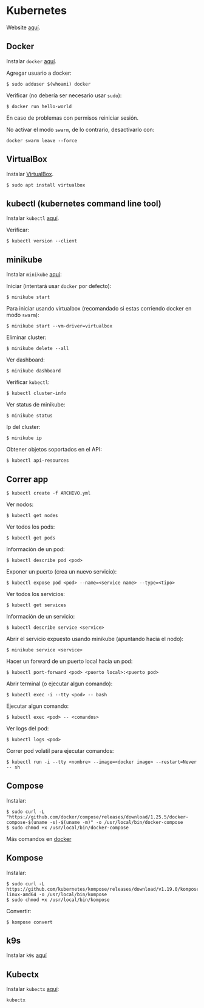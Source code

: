 # Kubernetes

Website [aquí](https://kubernetes.io/es/).

## Docker

Instalar `docker` [aquí](https://docs.docker.com/engine/install/ubuntu/).

Agregar usuario a docker:
```
$ sudo adduser $(whoami) docker
```

Verificar (no debería ser necesario usar `sudo`):
```
$ docker run hello-world
```

En caso de problemas con permisos reiniciar sesión.

No activar el modo `swarm`, de lo contrario, desactivarlo con:

```
docker swarm leave --force
```

## VirtualBox

Instalar [VirtualBox](https://www.virtualbox.org/wiki/Linux_Downloads).
```
$ sudo apt install virtualbox
```

## kubectl (kubernetes command line tool)

Instalar `kubectl` [aquí](https://kubernetes.io/docs/tasks/tools/install-kubectl/).

Verificar:
```
$ kubectl version --client
```

## minikube

Instalar `minikube` [aquí](https://minikube.sigs.k8s.io/docs/start/):

Iniciar (intentará usar `docker` por defecto):
```
$ minikube start
```

Para iniciar usando virtualbox (recomandado si estas corriendo docker en modo `swarm`):
```
$ minikube start --vm-driver=virtualbox
```

Eliminar cluster:
```
$ minikube delete --all
```

Ver dashboard:
```
$ minikube dashboard
```

Verificar `kubectl`:
```
$ kubectl cluster-info
```

Ver status de minikube:
```
$ minikube status
```

Ip del cluster:
```
$ minikube ip
```

Obtener objetos soportados en el API:
```
$ kubectl api-resources
```

## Correr app

```
$ kubectl create -f ARCHIVO.yml
```

Ver nodos:
```
$ kubectl get nodes
```

Ver todos los pods:
```
$ kubectl get pods
```

Información de un pod:
```
$ kubectl describe pod <pod>
```

Exponer un puerto (crea un nuevo servicio):
```
$ kubectl expose pod <pod> --name=<service name> --type=<tipo>
```

Ver todos los servicios:
```
$ kubectl get services
```

Información de un servicio:
```
$ kubectl describe service <service>
```

Abrir el servicio expuesto usando minikube (apuntando hacia el nodo):
```
$ minikube service <service>
```

Hacer un forward de un puerto local hacia un pod:
```
$ kubectl port-forward <pod> <puerto local>:<puerto pod>
```

Abrir terminal (o ejecutar algun comando):
```
$ kubectl exec -i --tty <pod> -- bash
```

Ejecutar algun comando:
```
$ kubectl exec <pod> -- <comandos>
```

Ver logs del pod:
```
$ kubectl logs <pod>
```

Correr pod volatil para ejecutar comandos:
```
$ kubectl run -i --tty <nombre> --image=<docker image> --restart=Never -- sh
```

## Compose

Instalar:
```
$ sudo curl -L "https://github.com/docker/compose/releases/download/1.25.5/docker-compose-$(uname -s)-$(uname -m)" -o /usr/local/bin/docker-compose
$ sudo chmod +x /usr/local/bin/docker-compose
```

Más comandos en [docker](../docker)

## Kompose

Instalar:
```
$ sudo curl -L https://github.com/kubernetes/kompose/releases/download/v1.19.0/kompose-linux-amd64 -o /usr/local/bin/kompose
$ sudo chmod +x /usr/local/bin/kompose
```

Convertir:
```
$ kompose convert
```

## k9s

Instalar `k9s` [aquí](https://k9scli.io/topics/install/)

## Kubectx

Instalar `kubectx` [aquí](https://github.com/ahmetb/kubectx):

```
kubectx
```